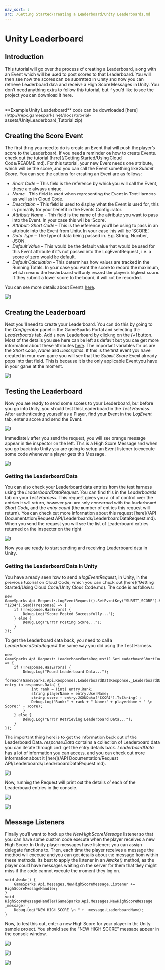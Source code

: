 ```yaml
---
nav_sort: 1
src: /Getting Started/Creating a Leaderboard/Unity Leaderboards.md
---
```


# Unity Leaderboard

## Introduction

This tutorial will go over the process of creating a Leaderboard, along with an Event which will be used to post scores to that Leaderboard. You will then see how the scores can be submitted in Unity and how you can retrieve Leaderboard data and receive a High Score Messages in Unity. You don’t need anything extra to follow this tutorial, but if you’d like to see the project you can download it here.

</br>
**Example Unity Leaderboard** code can be downloaded [here](http://repo.gamesparks.net/docs/tutorial-assets/UnityLeaderboard_Tutorial.zip)

## Creating the Score Event

The first thing you need to do is create an Event that will push the player’s score to the Leaderboard. If you need a reminder on how to create Events, check out the tutorial [here](/Getting Started/Using Cloud Code/README.md). For this tutorial, your new Event needs one attribute, which will be the score, and you can call the Event something like *Submit Score*. You can see the options for creating an Event are as follows:

*   *Short Code* – This field is the reference by which you will call the Event, these are always unique.
*   *Name* – This field is used when representing the Event in Test Harness as well as in Cloud Code.
*   *Description* – This field is used to display what the Event is used for, this is primarily for your benefit in the Events Configurator.
*   *Attribute Name* - This field is the name of the attribute you want to pass into the Event. In your case this will be ‘Score’.
*   *Attribute Short* *Code* – This is the reference you'll be using to pass in an attribute into the Event from Unity. In your case this will be ‘SCORE’.
*   *Data Type* – The type of data being passed in. E.g. String, Number, JSON.
*   *Default Value* – This would be the default value that would be used for this Event attribute if it’s not passed into the LogEventRequest , i.e. a score of zero would be default.
*   *Default Calculation* – This determines how values are tracked in the Running Totals. In your case you want the score to record the maximum, which means the leaderboard will only record the player’s highest score. If they submit a lower score to the board, it will not be recorded.

You can see more details about Events [here](/Documentation/Configurator/Events.md).

![l](img/UT/1.png)


## Creating the Leaderboard

Next you'll need to create your Leaderboard. You can do this by going to the *Configurator* panel in the GameSparks Portal and selecting the *Leaderboards* tab. Add a new Leaderboard by clicking on the *[+]* button. Most of the details you see here can be left as default but you can get more information about these attributes [here](/Documentation/Configurator/Leaderboards.md). The important variables for us are the *Short Code*, *Name* and *Description*. If this is the first event you have created in your own game you will see that the *Submit Score* Event already pops into that field. This is because it is the only applicable Event you have in your game at the moment.

![l](img/UT/2.png)

## Testing the Leaderboard


Now you are ready to send some scores to your Leaderboard, but before you go into Unity, you should test this Leaderboard in the *Test Harness*. After authenticating yourself as a Player, find your Event in the *LogEvent* tab, enter a score and send the Event.

![l](img/UT/13.png)

Immediately after you send the request, you will see orange message appear in the inspector on the left. This is a High Score Message and when you go back into Unity you are going to setup an Event listener to execute some code whenever a player gets this Message.

![l](img/UT/4.png)


### Getting the Leaderboard Data

You can also check your Leaderboard data entries from the test harness using the *LeaderboardDataRequest*. You can find this in the *Leaderboards* tab on your *Test Harness*. This request gives you a lot of control over the entries it will return, however you are only concerned with the leaderboard *Short Code*, and the *entry count* (the number of entries this request will return). You can check out more information about this request [here](/API Documentation/Request API/Leaderboards/LeaderboardDataRequest.md). When you send the request you will see the list of Leaderboard entries returned on the inspector on the right.

![l](img/UT/14.png)


Now you are ready to start sending and receiving Leaderboard data in Unity.

### Getting the Leaderboard Data in Unity


You have already seen how to send a *logEventRequest*, in Unity, in the previous tutorial on Cloud Code, which you can check out [here](/Getting Started/Using Cloud Code/Unity Cloud Code.md). The code is as follows:

```
new GameSparks.Api.Requests.LogEventRequest().SetEventKey("SUBMIT_SCORE").SetEventAttribute("SCORE", "1234").Send((response) => {
	if (!response.HasErrors) {
		Debug.Log("Score Posted Successfully...");
	} else {
		Debug.Log("Error Posting Score...");
	}
});
```

To get the Leaderboard data back, you need to call a *LeaderboardDataRequest* the same way you did using the Test Harness.

```
new GameSparks.Api.Requests.LeaderboardDataRequest().SetLeaderboardShortCode("HIGHSCORE_LEADERBOARD").SetEntryCount(100).Send((response) => {
	if (!response.HasErrors) {
		Debug.Log("Found Leaderboard Data...");
		foreach(GameSparks.Api.Responses.LeaderboardDataResponse._LeaderboardData entry in response.Data) {
			int rank = (int) entry.Rank;
			string playerName = entry.UserName;
			string score = entry.JSONData["SCORE"].ToString();
			Debug.Log("Rank:" + rank + " Name:" + playerName + " \n Score:" + score);
		}
	} else {
		Debug.Log("Error Retrieving Leaderboard Data...");
	}
});
```

The important thing here is to get the information back out of the Leaderboard Data. *response.Data* contains a collection of Leaderboard data you can iterate through and  get the entry details back. *LeaderboardData* has a lot of information you can access, and you can check out more information about it [here](/API Documentation/Request API/Leaderboards/LeaderboardDataRequest.md).


![l](img/UT/12.png)

Now, running the Request will print out the details of each of the Leaderboard entries in the console.

![l](img/UT/6.png)

![l](img/UT/7.png)

## Message Listeners

Finally you'll want to hook up the *NewHighScoreMessage* listener so that you can have some custom code execute when the player receives a new High Score. In Unity player messages have listeners you can assign delegate functions to. Then, each time the player receives a message the method will execute and you can get details about the message from within these methods. Its best to apply the listener in an *Awake()* method, as the player could have messages waiting on the server for them that they might miss if the code cannot execute the moment they log on.

```
void Awake() {
	GameSparks.Api.Messages.NewHighScoreMessage.Listener += HighScoreMessageHandler;
}
void HighScoreMessageHandler(GameSparks.Api.Messages.NewHighScoreMessage _message) {
	Debug.Log("NEW HIGH SCORE \n " + _message.LeaderboardName);
}
```

Now, to test this out, enter a new High Score for your player in the Unity sample project. You should see the “NEW HIGH SCORE” message appear in the console window.

![l](img/UT/8.png)

![l](img/UT/9.png)

![l](img/UT/10.png)
